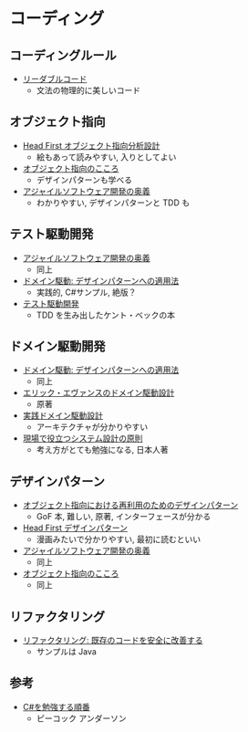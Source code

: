 # コーディング

## コーディングルール

- [リーダブルコード](https://www.oreilly.co.jp/books/9784873115658/)
  - 文法の物理的に美しいコード

## オブジェクト指向

- [Head First オブジェクト指向分析設計](https://www.oreilly.co.jp/books/9784873113494/)
  - 絵もあって読みやすい, 入りとしてよい
- [オブジェクト指向のこころ](https://www.maruzen-publishing.co.jp/item/?book_no=294729)
  - デザインパターンも学べる
- [アジャイルソフトウェア開発の奥義](https://www.sbcr.jp/product/4797347784/)
  - わかりやすい, デザインパターンと TDD も

## テスト駆動開発

- [アジャイルソフトウェア開発の奥義](https://www.sbcr.jp/product/4797347784/)
  - 同上
- [ドメイン駆動: デザインパターンへの適用法](https://ndlsearch.ndl.go.jp/books/R100000002-I000009307504)
  - 実践的, C#サンプル, 絶版？
- [テスト駆動開発](https://shop.ohmsha.co.jp/shopdetail/000000004967/)
  - TDD を生み出したケント・ベックの本

## ドメイン駆動開発

- [ドメイン駆動: デザインパターンへの適用法](https://ndlsearch.ndl.go.jp/books/R100000002-I000009307504)
  - 同上
- [エリック・エヴァンスのドメイン駆動設計](https://www.shoeisha.co.jp/book/detail/9784798126708)
  - 原著
- [実践ドメイン駆動設計](https://www.shoeisha.co.jp/book/detail/9784798131610)
  - アーキテクチャが分かりやすい
- [現場で役立つシステム設計の原則](https://gihyo.jp/book/2017/978-4-7741-9087-7)
  - 考え方がとても勉強になる, 日本人著

## デザインパターン

- [オブジェクト指向における再利用のためのデザインパターン](https://www.sbcr.jp/product/4797311126/)
  - GoF 本, 難しい, 原著, インターフェースが分かる
- [Head First デザインパターン](https://www.oreilly.co.jp/books/9784873119762/)
  - 漫画みたいで分かりやすい, 最初に読むといい
- [アジャイルソフトウェア開発の奥義](https://www.sbcr.jp/product/4797347784/)
  - 同上
- [オブジェクト指向のこころ](https://www.maruzen-publishing.co.jp/item/?book_no=294729)
  - 同上

## リファクタリング

- [リファクタリング: 既存のコードを安全に改善する](https://www.ohmsha.co.jp/book/9784274224546/)
  - サンプルは Java

## 参考

- [C#を勉強する順番](https://yayoi-kkjp.udemy.com/course/cs-study7step/)
  - ピーコック アンダーソン
